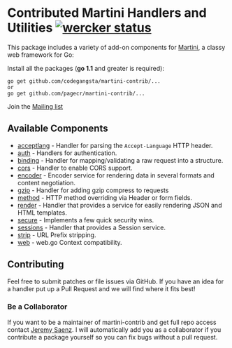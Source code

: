 # Contributed Martini Handlers and Utilities [![wercker status](https://app.wercker.com/status/6e73d91b3a2bdb85a74cd61d380248d7 "wercker status")](https://app.wercker.com/project/bykey/6e73d91b3a2bdb85a74cd61d380248d7)

This package includes a variety of add-on components for [Martini][], a classy web framework for Go:

Install all the packages (**go 1.1** and greater is required):
~~~
go get github.com/codegangsta/martini-contrib/...
or
go get github.com/pagecr/martini-contrib/...
~~~

Join the [Mailing list](https://groups.google.com/forum/#!forum/martini-go)

## Available Components
* [acceptlang](https://github.com/codegangsta/martini-contrib/tree/master/acceptlang) - Handler for parsing the `Accept-Language` HTTP header.
* [auth](https://github.com/codegangsta/martini-contrib/tree/master/auth) - Handlers for authentication.
* [binding](https://github.com/codegangsta/martini-contrib/tree/master/binding) - Handler for mapping/validating a raw request into a structure.
* [cors](https://github.com/codegangsta/martini-contrib/tree/master/cors) - Handler to enable CORS support.
* [encoder](https://github.com/codegangsta/martini-contrib/tree/master/encoder) - Encoder service for rendering data in several formats and content negotiation.
* [gzip](https://github.com/codegangsta/martini-contrib/tree/master/gzip) - Handler for adding gzip compress to requests
* [method](https://github.com/codegangsta/martini-contrib/tree/master/method) - HTTP method overriding via Header or form fields.
* [render](https://github.com/codegangsta/martini-contrib/tree/master/render) - Handler that provides a service for easily rendering JSON and HTML templates.
* [secure](https://github.com/codegangsta/martini-contrib/tree/master/secure) - Implements a few quick security wins.
* [sessions](https://github.com/codegangsta/martini-contrib/tree/master/sessions) - Handler that provides a Session service.
* [strip](https://github.com/codegangsta/martini-contrib/tree/master/strip) - URL Prefix stripping.
* [web](https://github.com/codegangsta/martini-contrib/tree/master/web) - web.go Context compatibility.

## Contributing
Feel free to submit patches or file issues via GitHub. If you have an idea for a handler put up a Pull Request and we will find where it fits best!

### Be a Collaborator
If you want to be a maintainer of martini-contrib and get full repo access contact [Jeremy Saenz](http://github.com/codegangsta). I will automatically add you as a collaborator if you contribute a package yourself so you can fix bugs without a pull request.

[Martini]: http://martini.codegangsta.io/
